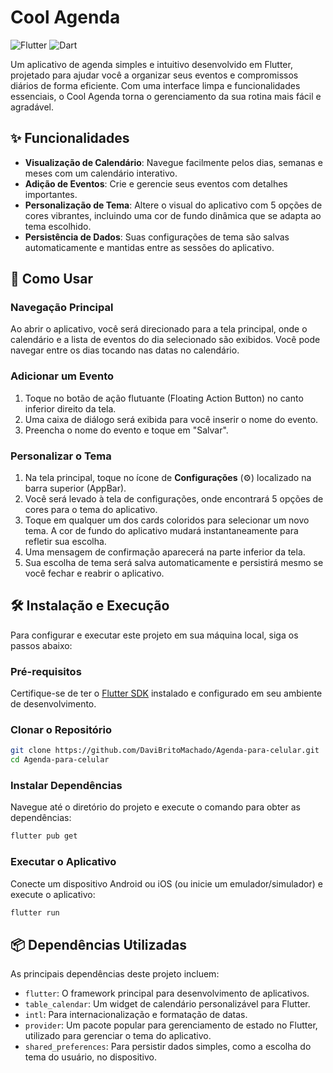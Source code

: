 # Cool Agenda

![Flutter](https://img.shields.io/badge/Flutter-02569B?style=for-the-badge&logo=flutter&logoColor=white)
![Dart](https://img.shields.io/badge/Dart-0175C2?style=for-the-badge&logo=dart&logoColor=white)

Um aplicativo de agenda simples e intuitivo desenvolvido em Flutter, projetado para ajudar você a organizar seus eventos e compromissos diários de forma eficiente. Com uma interface limpa e funcionalidades essenciais, o Cool Agenda torna o gerenciamento da sua rotina mais fácil e agradável.

## ✨ Funcionalidades

- **Visualização de Calendário**: Navegue facilmente pelos dias, semanas e meses com um calendário interativo.
- **Adição de Eventos**: Crie e gerencie seus eventos com detalhes importantes.
- **Personalização de Tema**: Altere o visual do aplicativo com 5 opções de cores vibrantes, incluindo uma cor de fundo dinâmica que se adapta ao tema escolhido.
- **Persistência de Dados**: Suas configurações de tema são salvas automaticamente e mantidas entre as sessões do aplicativo.

## 🚀 Como Usar

### Navegação Principal

Ao abrir o aplicativo, você será direcionado para a tela principal, onde o calendário e a lista de eventos do dia selecionado são exibidos. Você pode navegar entre os dias tocando nas datas no calendário.

### Adicionar um Evento

1. Toque no botão de ação flutuante (Floating Action Button) no canto inferior direito da tela.
2. Uma caixa de diálogo será exibida para você inserir o nome do evento.
3. Preencha o nome do evento e toque em "Salvar".

### Personalizar o Tema

1. Na tela principal, toque no ícone de **Configurações** (⚙️) localizado na barra superior (AppBar).
2. Você será levado à tela de configurações, onde encontrará 5 opções de cores para o tema do aplicativo.
3. Toque em qualquer um dos cards coloridos para selecionar um novo tema. A cor de fundo do aplicativo mudará instantaneamente para refletir sua escolha.
4. Uma mensagem de confirmação aparecerá na parte inferior da tela.
5. Sua escolha de tema será salva automaticamente e persistirá mesmo se você fechar e reabrir o aplicativo.

## 🛠️ Instalação e Execução

Para configurar e executar este projeto em sua máquina local, siga os passos abaixo:

### Pré-requisitos

Certifique-se de ter o [Flutter SDK](https://flutter.dev/docs/get-started/install) instalado e configurado em seu ambiente de desenvolvimento.

### Clonar o Repositório

```bash
git clone https://github.com/DaviBritoMachado/Agenda-para-celular.git
cd Agenda-para-celular
```

### Instalar Dependências

Navegue até o diretório do projeto e execute o comando para obter as dependências:

```bash
flutter pub get
```

### Executar o Aplicativo

Conecte um dispositivo Android ou iOS (ou inicie um emulador/simulador) e execute o aplicativo:

```bash
flutter run
```

## 📦 Dependências Utilizadas

As principais dependências deste projeto incluem:

- `flutter`: O framework principal para desenvolvimento de aplicativos.
- `table_calendar`: Um widget de calendário personalizável para Flutter.
- `intl`: Para internacionalização e formatação de datas.
- `provider`: Um pacote popular para gerenciamento de estado no Flutter, utilizado para gerenciar o tema do aplicativo.
- `shared_preferences`: Para persistir dados simples, como a escolha do tema do usuário, no dispositivo.
